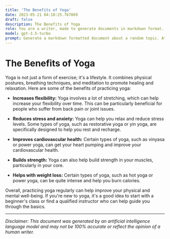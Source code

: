 ```yaml
---
title: 'The Benefits of Yoga'
date: 2023-05-21 04:18:25.767869
draft: false
description: The Benefits of Yoga
role: You are a writer, made to generate documents in markdown format. It is very important that all of the documents you generate are in valid markdown format.
model: gpt-3.5-turbo
prompt: Generate a markdown formatted document about a random topic. At the bottom, include a disclaimer explaining that the document was generated by you. The first line of the document should be the title. Make sure that the entire document is in proper markdown format, using a mix of various tags to make the document visually appealing.
---
```


# The Benefits of Yoga 

Yoga is not just a form of exercise; it's a lifestyle. It combines physical postures, breathing techniques, and meditation to promote healing and relaxation. Here are some of the benefits of practicing yoga: 

- **Increases flexibility:** Yoga involves a lot of stretching, which can help increase your flexibility over time. This can be particularly beneficial for people who suffer from back pain or joint issues. 

- **Reduces stress and anxiety:** Yoga can help you relax and reduce stress levels. Some types of yoga, such as restorative yoga or yin yoga, are specifically designed to help you rest and recharge. 

- **Improves cardiovascular health:** Certain types of yoga, such as vinyasa or power yoga, can get your heart pumping and improve your cardiovascular health. 

- **Builds strength:** Yoga can also help build strength in your muscles, particularly in your core. 

- **Helps with weight loss:** Certain types of yoga, such as hot yoga or power yoga, can be quite intense and help you burn calories. 

Overall, practicing yoga regularly can help improve your physical and mental well-being. If you're new to yoga, it's a good idea to start with a beginner's class or find a qualified instructor who can help guide you through the basics. 

---

*Disclaimer: This document was generated by an artificial intelligence language model and may not be 100% accurate or reflect the opinion of a human writer.*